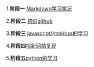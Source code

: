 1.**阶段一** [Markdown学习笔记](https://github.com/Mr-Chenxii/Learning/blob/main/%E9%98%B6%E6%AE%B5%E4%B8%80%EF%BC%9AMarkdown%E5%BF%AB%E9%80%9F%E5%85%A5%E9%97%A8(typora).md)

2.**阶段二** [初识github](https://github.com/Mr-Chenxii/Learning/blob/main/%E9%98%B6%E6%AE%B5%E4%BA%8C%EF%BC%9A%E5%88%9D%E8%AF%86github.md)

3.**阶段三** [javascript/html/css的学习](https://github.com/Mr-Chenxii/Learning/blob/main/%E9%98%B6%E6%AE%B5%E4%B8%89%EF%BC%9AJavaScript%E5%AD%A6%E4%B9%A0.md)

4.**阶段四**[招新网站复现](https://mr-chenxii.github.io/gitpage/)

5.**阶段五**[python的学习](https://github.com/Mr-Chenxii/Learning/blob/main/%E9%98%B6%E6%AE%B5%E5%9B%9B%EF%BC%9Apython%E7%AC%94%E8%AE%B0.md)
